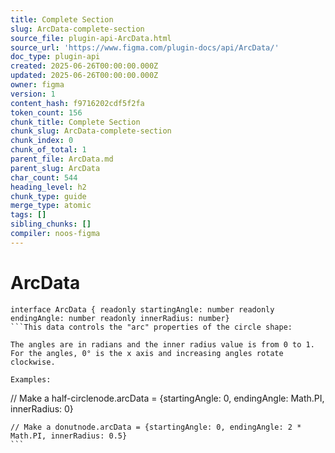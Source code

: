 ```yaml
---
title: Complete Section
slug: ArcData-complete-section
source_file: plugin-api-ArcData.html
source_url: 'https://www.figma.com/plugin-docs/api/ArcData/'
doc_type: plugin-api
created: 2025-06-26T00:00:00.000Z
updated: 2025-06-26T00:00:00.000Z
owner: figma
version: 1
content_hash: f9716202cdf5f2fa
token_count: 156
chunk_title: Complete Section
chunk_slug: ArcData-complete-section
chunk_index: 0
chunk_of_total: 1
parent_file: ArcData.md
parent_slug: ArcData
char_count: 544
heading_level: h2
chunk_type: guide
merge_type: atomic
tags: []
sibling_chunks: []
compiler: noos-figma
---
```


# ArcData

```
interface ArcData { readonly startingAngle: number readonly endingAngle: number readonly innerRadius: number}
```This data controls the "arc" properties of the circle shape:

The angles are in radians and the inner radius value is from 0 to 1. For the angles, 0° is the x axis and increasing angles rotate clockwise.

Examples:

```
// Make a half-circlenode.arcData = {startingAngle: 0, endingAngle: Math.PI, innerRadius: 0}
``````
// Make a donutnode.arcData = {startingAngle: 0, endingAngle: 2 * Math.PI, innerRadius: 0.5}
```
